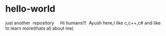 # hello-world
just another  repository
  
  Hi humans!!!
  Ayush here,I like c,c++,c# and like to learn more(thats all about me)

